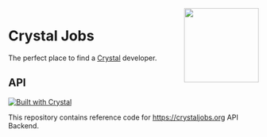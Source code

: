 <img align="right" width="150" height="150" src="https://avatars0.githubusercontent.com/u/42606971?s=150&v=4">

# Crystal Jobs

The perfect place to find a [Crystal](https://crystal-lang.org/) developer.

## API

[![Built with Crystal](https://img.shields.io/badge/built%20with-crystal-000000.svg?style=flat-square)](https://crystal-lang.org/)

This repository contains reference code for https://crystaljobs.org API Backend.

